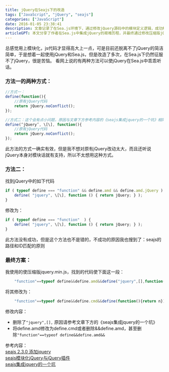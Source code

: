 ```yaml
---
title: jQuery在Seajs下的改造
tags: ["JavaScript", "jQuery", "seajs"]
categories: ["JavaScript"]
date: 2016-01-05 23:38:41
description: 文章记录了在Sea.js环境下，通过修改jQuery源码中的模块定义逻辑，成功解决其与Sea.js兼容性问题的实践过程。
articleGPT: 本文分享了作者在Sea.js中集成jQuery的艰难历程，并最终通过修改压缩版jQuery中对模块定义的判断，使其适应Sea.js的加载机制，从而成功解决了兼容问题。
---
```


总感觉用上模块化，js代码才显得高大上一点，可是目前还脱离不了jQuery的简洁简单，于是想着一起使用jQuery和Sea.js，但是改造了多次，在Sea.js下仍然征服不了jQuery，很是苦恼。
看网上说的有两种方法可以使jQuery在Sea.js中乖乖听话。

### 方法一的两种方式：

```JavaScript
//方式一：
define(function(){
    //原有jQuery代码
    return jQuery.noConflict();
});

//方式二：这个会有点小问题，原因与文章下方参考内容的《seajs集成jquery的一个坑》相同
define(‘jQuery’, \[\], function(){
    //原有jQuery代码
    return jQuery.noConflict();
});
```

此方法的方式一确实有效，但是我不想对原有jQuery改动太大，而且还听说jQuery本身对模块话就有支持，所以不太想用这种方式。

### 方法二：

找到jQuery中的如下代码

```JavaScript
if ( typeof define === "function" && define.amd && define.amd.jQuery ) {
    define( "jquery", \[\], function () { return jQuery; } );
}
```

修改为：

```JavaScript
if ( typeof define === "function"  ) {
    define( "jquery", \[\], function () { return jQuery; } );
}
```

此方法没有成功，但是这个方法也不是错的，不成功的原因我也搜到了：seajs的路径和ID匹配的原则

### 最终方案：

我使用的使压缩版jquery.min.js，找到的代码使下面这一段：

```JavaScript
    "function"==typeof define&&define.amd&&define("jquery",[],function(){return n});
```

将其修改为：

```JavaScript
    "function"==typeof define&&define.cmd&&define(function(){return n});
```

修改内容：

- 删除了`"jquery",[],` 原因请参考文章下方的《seajs集成jquery的一个坑》
- 将define.amd修改为define.cmd或者删除&&define.amd，甚至删除`"function"==typeof define&&define.amd&&`

参考内容：  
[seajs 2.3.0 添加jquery](http://blog.csdn.net/uikoo9/article/details/37995129)  
[seajs模块化jQuery与jQuery插件](http://julabs.com/blog/seajs-jquery-and-plugins/)  
[seajs集成jquery的一个坑](https://www.cnblogs.com/hongchenok/p/3923876.html)

